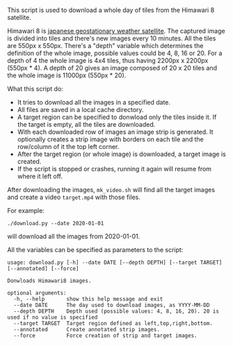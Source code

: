 This script is used to download a whole day of tiles from the Himawari 8 satellite.

Himawari 8 is [japanese geostationary weather satellite](https://en.wikipedia.org/wiki/Himawari_8). The captured image is divided into tiles and there's new images every 10 minutes. All the tiles are 550px x 550px.
There's a "depth" variable which determines the definition of the whole image, possible values could be 4, 8, 16 or 20. For a depth of 4 the whole image is 4x4 tiles, thus having 2200px x 2200px (550px * 4). A depth of 20 gives an image composed of 20 x 20 tiles and the whole image is 11000px (550px * 20).


What this script do:

* It tries to download all the images in a specified date.
* All files are saved in a local cache directory.
* A target region can be specified to donwload only the tiles inside it. If the target is empty, all the tiles are downloaded.
* With each downloaded row of images an image strip is generated. It optionally creates a strip image with borders on each tile and the row/column of it the top left corner.
* After the target region (or whole image) is downloaded, a target image is created.
* If the script is stopped or crashes, running it again will resume from where it left off.


After downloading the images, `mk_video.sh` will find all the target images and create a video `target.mp4` with those files.

For example:

`./download.py --date 2020-01-01`

will download all the images from 2020-01-01.


All the variables can be specified as parameters to the script:

```
usage: download.py [-h] --date DATE [--depth DEPTH] [--target TARGET] [--annotated] [--force]

Donwloads Himawari8 images.

optional arguments:
  -h, --help       show this help message and exit
  --date DATE      The day used to download images, as YYYY-MM-DD
  --depth DEPTH    Depth used (possible values: 4, 8, 16, 20). 20 is used if no value is specified
  --target TARGET  Target region defined as left,top,right,bottom.
  --annotated      Create annotated strip images.
  --force          Force creation of strip and target images.
```
